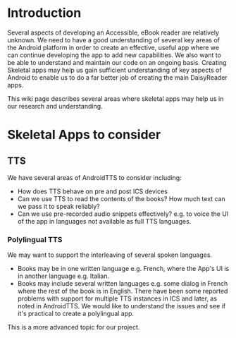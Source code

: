 # Introduction #

Several aspects of developing an Accessible, eBook reader are relatively unknown. We need to have a good understanding of several key areas of the Android platform in order to create an effective, useful app where we can continue developing the app to add new capabilities. We also want to be able to understand and maintain our code on an ongoing basis. Creating Skeletal apps may help us gain sufficient understanding of key aspects of Android to enable us to do a far better job of creating the main DaisyReader apps.

This wiki page describes several areas where skeletal apps may help us in our research and understanding.

# Skeletal Apps to consider #

## TTS ##
We have several areas of AndroidTTS to consider including:
  * How does TTS behave on pre and post ICS devices
  * Can we use TTS to read the contents of the books? How much text can we pass it to speak reliably?
  * Can we use pre-recorded audio snippets effectively? e.g. to voice the UI of the app in languages not available as full TTS languages.

### Polylingual TTS ###
We may want to support the interleaving of several spoken languages.
  * Books may be in one written language e.g. French, where the App's UI is in another language e.g. Italian.
  * Books may include several written languages e.g. some dialog in French where the rest of the book is in English.
There have been some reported problems with support for multiple TTS instances in ICS and later, as noted in AndroidTTS. We would like to understand the issues and see if it's practical to create a polylingual app.

This is a more advanced topic for our project.

